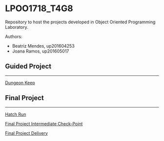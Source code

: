 # LPOO1718_T4G8

Repository to host the projects developed in Object Oriented Programming Laboratory.

Authors:
* Beatriz Mendes, up201604253 
* Joana Ramos, up201605017

## Guided Project
---
[Dungeon Keep](https://github.com/joanasmramos/LPOO1718_T4G8/tree/master/Guided%20Project)



## Final Project
----
[Hatch Run](https://github.com/joanasmramos/LPOO1718_T4G8/tree/master/HatchRun)

[Final Project Intermediate Check-Point](https://github.com/joanasmramos/LPOO1718_T4G8/blob/Intemidiate_Check_Final_Project/HatchRun/Intermediate%20Check-Point/Intermediate%20Check-Point.pdf)

[Final Project Delivery](https://github.com/joanasmramos/LPOO1718_T4G8/blob/master/HatchRun/README.md)
